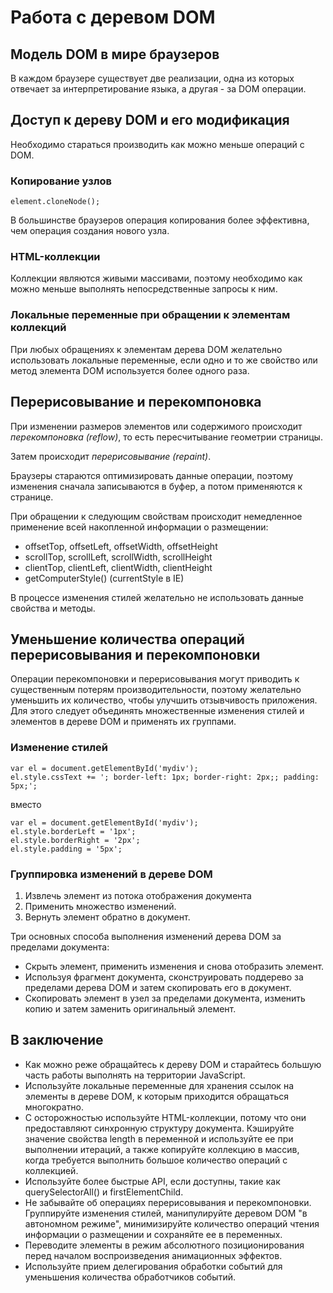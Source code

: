 # Работа с деревом DOM

## Модель DOM в мире браузеров

В каждом браузере существует две реализации, одна из которых отвечает за интерпретирование языка, а другая - за DOM операции.

## Доступ к дереву DOM и его модификация

Необходимо стараться производить как можно меньше операций с DOM.

### Копирование узлов

    element.cloneNode();

В большинстве браузеров операция копирования более эффективна, чем операция создания нового узла.

### HTML-коллекции

Коллекции являются живыми массивами, поэтому необходимо как можно меньше выполнять непосредственные запросы к ним.

### Локальные переменные при обращении к элементам коллекций

При любых обращениях к элементам дерева DOM желательно использовать локальные переменные, если одно и то же свойство или метод элемента DOM используется более одного раза.

## Перерисовывание и перекомпоновка

При изменении размеров элементов или содержимого происходит *перекомпоновка (reflow)*, то есть пересчитывание геометрии страницы.

Затем происходит *перерисовывание (repaint)*.

Браузеры стараются оптимизировать данные операции, поэтому изменения сначала записываются в буфер, а потом применяются к странице.

При обращении к следующим свойствам происходит немедленное применение всей накопленной информации о размещении:

* offsetTop, offsetLeft, offsetWidth, offsetHeight
* scrollTop, scrollLeft, scrollWidth, scrollHeight
* clientTop, clientLeft, clientWidth, clientHeight
* getComputerStyle() (currentStyle в IE)

В процессе изменения стилей желательно не использовать данные свойства и методы.

## Уменьшение количества операций перерисовывания и перекомпоновки

Операции перекомпоновки и перерисовывания могут приводить к существенным потерям производительности, поэтому желательно уменьшить их количество, чтобы улучшить отзывчивость приложения. Для этого следует объединять множественные изменения стилей и элементов в дереве DOM и применять их группами.

### Изменение стилей

    var el = document.getElementById('mydiv');
    el.style.cssText += '; border-left: 1px; border-right: 2px;; padding: 5px;';

вместо

    var el = document.getElementById('mydiv');    
    el.style.borderLeft = '1px';
    el.style.borderRight = '2px';
    el.style.padding = '5px';

### Группировка изменений в дереве DOM

1. Извлечь элемент из потока отображения документа
2. Применить множество изменений.
3. Вернуть элемент обратно в документ.

Три основных способа выполнения изменений дерева DOM за пределами документа:

* Скрыть элемент, применить изменения и снова отобразить элемент.
* Используя фрагмент документа, сконструировать поддерево за пределами дерева DOM и затем скопировать его в документ.
* Скопировать элемент в узел за пределами документа, изменить копию и затем заменить оригинальный элемент.

## В заключение

* Как можно реже обращайтесь к дереву DOM и старайтесь большую часть работы выполнять на территории JavaScript.
* Используйте локальные переменные для хранения ссылок на элементы в дереве DOM, к которым приходится обращаться многократно.
* С осторожностью используйте HTML-коллекции, потому что они предоставляют синхронную структуру документа. Кэшируйте значение свойства length в переменной и используйте ее при выполнении итераций, а также копируйте коллекцию в массив, когда требуется выполнить большое количество операций с коллекцией.
* Используйте более быстрые API, если доступны, такие как querySelectorAll() и firstElementChild.
* Не забывайте об операциях перерисовывания и перекомпоновки. Группируйте изменения стилей, манипулируйте деревом DOM "в автономном режиме", минимизируйте количество операций чтения информации о размещении и сохраняйте ее в переменных.
* Переводите элементы в режим абсолютного позиционирования перед началом воспроизведения анимационных эффектов.
* Используйте прием делегирования обработки событий для уменьшения количества обработчиков событий.